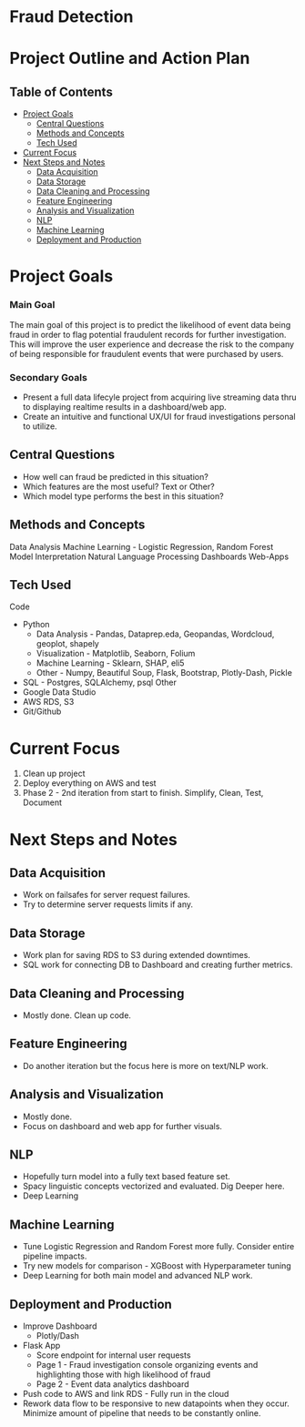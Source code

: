 # Fraud Detection
# Project Outline and Action Plan

## Table of Contents
* [Project Goals](#Project-Goals)
    * [Central Questions](#Central-Questions)
    * [Methods and Concepts](#Methods-and-Concepts)
    * [Tech Used](#Tech-Used)
* [Current Focus](#Current-Focus)
* [Next Steps and Notes](#Next-Steps-and-Notes)
    * [Data Acquisition](#Data-Acquisition)
    * [Data Storage](#Data-Storage)
    * [Data Cleaning and Processing](#Data-Cleaning-and-Processing)
    * [Feature Engineering](#Feature-Engineering)
    * [Analysis and Visualization](#Analysis-and-Visualization)
    * [NLP](#NLP)
    * [Machine Learning](#Machine-Learning)
    * [Deployment and Production](#Deployment-and-Production)

# Project Goals

### Main Goal

The main goal of this project is to predict the likelihood of event data being fraud in order to flag potential fraudulent records for further investigation. This will improve the user experience and decrease the risk to the company of being responsible for fraudulent events that were purchased by users.

### Secondary Goals

* Present a full data lifecyle project from acquiring live streaming data thru to displaying realtime results in a dashboard/web app.
* Create an intuitive and functional UX/UI for fraud investigations personal to utilize.

## Central Questions

* How well can fraud be predicted in this situation?
* Which features are the most useful? Text or Other?
* Which model type performs the best in this situation?

## Methods and Concepts

Data Analysis
Machine Learning - Logistic Regression, Random Forest
Model Interpretation
Natural Language Processing
Dashboards
Web-Apps

## Tech Used

Code
* Python
    * Data Analysis - Pandas, Dataprep.eda, Geopandas, Wordcloud, geoplot, shapely
    * Visualization - Matplotlib, Seaborn, Folium
    * Machine Learning - Sklearn, SHAP, eli5
    * Other - Numpy, Beautiful Soup, Flask, Bootstrap, Plotly-Dash, Pickle
* SQL - Postgres, SQLAlchemy, psql
Other
* Google Data Studio
* AWS RDS, S3
* Git/Github

# Current Focus

1. Clean up project
2. Deploy everything on AWS and test
3. Phase 2 - 2nd iteration from start to finish. Simplify, Clean, Test, Document

# Next Steps and Notes

## Data Acquisition

* Work on failsafes for server request failures.
* Try to determine server requests limits if any. 

## Data Storage

* Work plan for saving RDS to S3 during extended downtimes.
* SQL work for connecting DB to Dashboard and creating further metrics.

## Data Cleaning and Processing

* Mostly done. Clean up code.

## Feature Engineering

* Do another iteration but the focus here is more on text/NLP work.

## Analysis and Visualization

* Mostly done.
* Focus on dashboard and web app for further visuals.

## NLP

* Hopefully turn model into a fully text based feature set.
* Spacy linguistic concepts vectorized and evaluated. Dig Deeper here.
* Deep Learning

## Machine Learning

* Tune Logistic Regression and Random Forest more fully. Consider entire pipeline impacts.
* Try new models for comparison - XGBoost with Hyperparameter tuning
* Deep Learning for both main model and advanced NLP work.

## Deployment and Production

* Improve Dashboard
    * Plotly/Dash
* Flask App
    * Score endpoint for internal user requests
    * Page 1 - Fraud investigation console organizing events and highlighting those with high likelihood of fraud
    * Page 2 - Event data analytics dashboard
* Push code to AWS and link RDS - Fully run in the cloud
* Rework data flow to be responsive to new datapoints when they occur. Minimize amount of pipeline that needs to be constantly online.